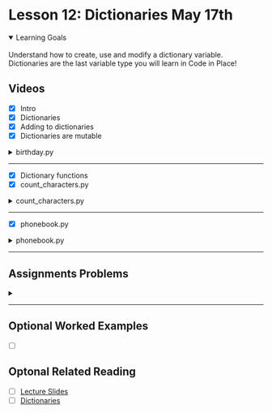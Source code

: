 # Lesson 12: Dictionaries May 17th

<details open>
<summary>Learning Goals</summary>
<br />
Understand how to create, use and modify a dictionary variable. Dictionaries are the last variable type you will learn in Code in Place!
</details>

 ## Videos

- [x] Intro
- [x] Dictionaries
- [x] Adding to dictionaries
- [x] Dictionaries are mutable

<details>
<summary>birthday.py</summary>

`birthday.py`
```python
"""
File: birthday.py
-----------------
Program to show an example of using dictionaries with functions.
"""


def have_birthday(dict, name):
    """
    Print a birthday message and increment the age of the person
    with the given name in the dictionary passed in.
    """
    print("You're one year older, " + name + "!")
    dict[name] += 1


def main():
    ages = {'Chris': 33, 'Julie': 22, 'Mehran': 50}
    print(ages)
    have_birthday(ages, 'Chris')
    print(ages)
    have_birthday(ages, 'Mehran')
    print(ages)


# Python boilerplate.
if __name__ == '__main__':
    main()
```
</details>
<hr />

- [x] Dictionary functions
- [x] count_characters.py

<details>
<summary>count_characters.py</summary>

`count_characters.py`
```python
"""
File: count_characters.py
-------------------------
This program counts the number of each character in the string TEXT.
It uses a dictionary to store the results, where each key is a
character and the corresponding value is the number of times that
character appeared in the string.
"""

TEXT = 'Happy day! I love the Code in Place community!'


def get_counts_dict(str):
    """
    Returns a dictionary with where each key is a character and the corresponding
    value is the number of times that character appeared in the string str passed in.
    """
    counts = {}                             # create empty dictionary

    for ch in str:
        if ch not in counts:
            counts[ch] = 1
        else:
            counts[ch] += 1

    return counts


def print_counts(dict):
    """
    This function prints out the key and its associated value for each
    key/value pair in the dictionary passed in.
    """
    print('Counts from dictionary')
    for key in dict:
        print(str(key) + ' = ' + str(dict[key]))


def main():
    """
    Display the number of times each character appears in the constant TEXT.
    """
    count_dict = get_counts_dict(TEXT)
    print('count_dict = ', count_dict)
    print_counts(count_dict)


# Python boilerplate.
if __name__ == '__main__':
    main()
```
</details>
<hr />

- [x] phonebook.py

<details>
<summary>phonebook.py</summary>

`phonebook.py`
```python
"""
File: phonebook.py
------------------
Program to show an example of using dictionaries to maintain
a phonebook.
"""


def read_phone_numbers():
    """
    Ask the user for names/numbers to story in a phonebook (dictionary).
    Returns the phonebook.
    """
    phonebook = {}  # Create empty phonebook

    while True:
        name = input("Name: ")
        if name == "":
            break
        number = input("Number: ")
        phonebook[name] = number

    return phonebook


def print_phonebook(phonebook):
    """
    Prints out all the names/numbers in the phonebook.
    """
    for name in phonebook:
        print(name, "->", phonebook[name])


def lookup_numbers(phonebook):
    """
    Allow the user to lookup phone numbers in the phonebook
    by looking up the number associated with a name.
    """
    while True:
        name = input("Enter name to lookup: ")
        if name == "":
            break
        if name not in phonebook:
            print(name + " is not in the phonebook")
        else:
            print(phonebook[name])


def main():
    phonebook = read_phone_numbers()
    print_phonebook(phonebook)
    lookup_numbers(phonebook)


# Python boilerplate.
if __name__ == '__main__':
    main()
```
</details>
<hr />

## Assignments Problems

<details>
<summary></summary>
<details open>
<summary>Description</summary>

</details>
<details>
<summary>Code</summary>

``
```python

```
</details>
</details>
<hr />

## Optional Worked Examples

- [ ] []()

 ## Optonal Related Reading

- [ ] [Lecture Slides](https://codeinplace2020.github.io/faqs/12-Dictionaries.pdf)
- [ ] [Dictionaries](https://codeinplace2021.github.io/pythonreader/en/dicts/)
